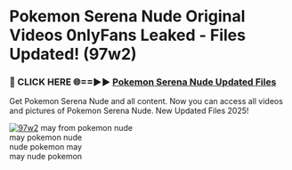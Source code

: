 # Pokemon Serena Nude Original Videos 0nlyFans Leaked - Files Updated! (97w2)

<h3>🔴 CLICK HERE 🌐==►► <a href="https://tinyurl.com/52m3yx9h" rel="nofollow">Pokemon Serena Nude Updated Files</a></h3>

Get Pokemon Serena Nude and all content. Now you can access all videos and pictures of Pokemon Serena Nude. New Updated Files 2025!

[![97w2](https://i.imgur.com/TnHtlc8.gif)](https://tinyurl.com/52m3yx9h)
may from pokemon nude<br>
may pokemon nude<br>
nude pokemon may<br>
may nude pokemon